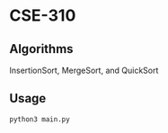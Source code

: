 # CSE-310

## Algorithms
InsertionSort, MergeSort, and QuickSort

## Usage 
```python
python3 main.py
```
